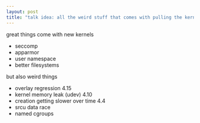 ```yaml
---
layout: post
title: "talk idea: all the weird stuff that comes with pulling the kernel out from under you"
---
```


great things come with new kernels
- seccomp
- apparmor
- user namespace
- better filesystems

but also weird things
- overlay regression 4.15
- kernel memory leak (udev) 4.10
- creation getting slower over time 4.4
- srcu data race
- named cgroups 
